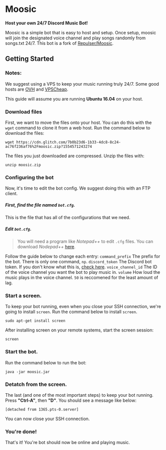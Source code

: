 # Moosic

**Host your own 24/7 Discord Music Bot!**

Moosic is a simple bot that is easy to host and setup.
Once setup, moosic will join the designated voice channel and play songs randomly from songs.txt 24/7.
This bot is a fork of [Repulser/Moosic](https://github.com/Repulser/Moosic).

## Getting Started

### Notes:
We suggest using a VPS to keep your music running truly 24/7. Some good hosts are [OVH](https://www.ovh.com/world/vps/) and [VPSCheap](https://www.vpscheap.net/).

This guide will assume you are running **Ubuntu 16.04** on your host.

### Download files
First, we want to move the files onto your host. You can do this with the `wget` command to clone it from a web host.
Run the command below to download the files:
```
wget https://cdn.glitch.com/7b0b23d6-1b33-4dc8-8c24-ac76f236af76%2Fmoosic.zip?1554571243274
```

The files you just downloaded are compressed. Unzip the files with:
```
unzip moosic.zip
```

### Configuring the bot
Now, it's time to edit the bot config. We suggest doing this with an FTP client.

##### **First, find the file named `bot.cfg`.**
This is the file that has all of the configurations that we need.

##### **Edit `bot.cfg`.**
> You will need a program like *Notepad++* to edit `.cfg` files. You can download *Nodepad++* [here](https://notepad-plus-plus.org/download/v7.6.6.html).

Follow the guide below to change each entry: 
`command_prefix` The prefix for the bot. There is only one command, `np`.
`discord_token` The Discord bot token. If you don't know what this is, [check here](https://gist.github.com/noahmarshall12/4921d9fe94c209f700b7c1d43718182b).
`voice_channel_id` The ID of the voice channel you want the bot to play music in.
`volume` How loud the music plays in the voice channel. `50` is reccomened for the least amount of lag.

### **Start a screen.**
To keep your bot running, even when you close your SSH connection, we're going to install `screen`.
Run the command below to install `screen`.
```
sudo apt-get install screen
```

After installing screen on your remote systems, start the screen session:
```
screen
```

### **Start the bot.**
Run the command below to run the bot:
```
java -jar moosic.jar
```

### **Detatch from the screen.**
The last (and one of the most important steps) to keep your bot running.
Press **"Ctrl-A"**, then **"D"**.
You should see a message like below:
```
[detached from 1365.pts-0.server]
```

You can now close your SSH connection.

### **You're done!**
That's it! You're bot should now be online and playing music.

